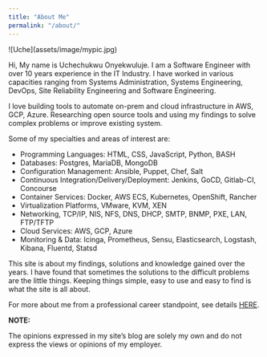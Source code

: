 ```yaml
---
title: "About Me"
permalink: "/about/"
---
```


<div class="custom" markdown="1">
![Uche](assets/image/mypic.jpg)
</div>

Hi, My name is Uchechukwu Onyekwuluje. I am a Software Engineer with over 10 years experience in the IT Industry. I have worked in various capacities ranging from Systems Administration, Systems Engineering, DevOps, Site Reliability Engineering and Software Engineering. 

I love building tools to automate on-prem and cloud infrastructure in AWS, GCP, Azure. Researching open source tools and using my findings to solve complex problems or improve existing system. 

Some of my specialties and areas of interest are:

- Programming Languages: HTML, CSS, JavaScript, Python, BASH
- Databases: Postgres, MariaDB, MongoDB
- Configuration Management: Ansible, Puppet, Chef, Salt
- Continuous Integration/Delivery/Deployment: Jenkins, GoCD, Gitlab-CI, Concourse
- Container Services: Docker, AWS ECS, Kubernetes, OpenShift, Rancher
- Virtualization Platforms, VMware, KVM, XEN
- Networking, TCP/IP, NIS, NFS, DNS, DHCP, SMTP, BNMP, PXE, LAN, FTP/TFTP
- Cloud Services: AWS, GCP, Azure
- Monitoring & Data: Icinga, Prometheus, Sensu, Elasticsearch, Logstash, Kibana, Fluentd, Statsd 

This site is about my findings, solutions and knowledge gained over the years. I have found that sometimes the solutions to the 
difficult problems are the little things. Keeping things simple, easy to use and easy to find is what the site is all about.

For more about me from a professional career standpoint, see details
<a href="https://www.linkedin.com/in/uchechukwu-onyekwuluje-sde" target="_blank">HERE</a>.

**NOTE:**

The opinions expressed in my site’s blog are solely my own and do not express the views or opinions of my employer.
